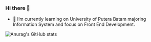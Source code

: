 ### Hi there 👋

- 🌱 I’m currently learning on University of Putera Batam majoring Information System and focus on Front End Development.

![Anurag's GitHub stats](https://github-readme-stats.vercel.app/api?username=joshleez&show_icons=true&theme=tokyonight&count_private=true)
